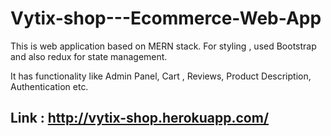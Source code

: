 # Vytix-shop---Ecommerce-Web-App
This is web application based on MERN stack. For styling , used Bootstrap and also redux for state management. 

It has functionality like Admin Panel, Cart , Reviews, Product Description, Authentication etc. 
## Link : http://vytix-shop.herokuapp.com/
